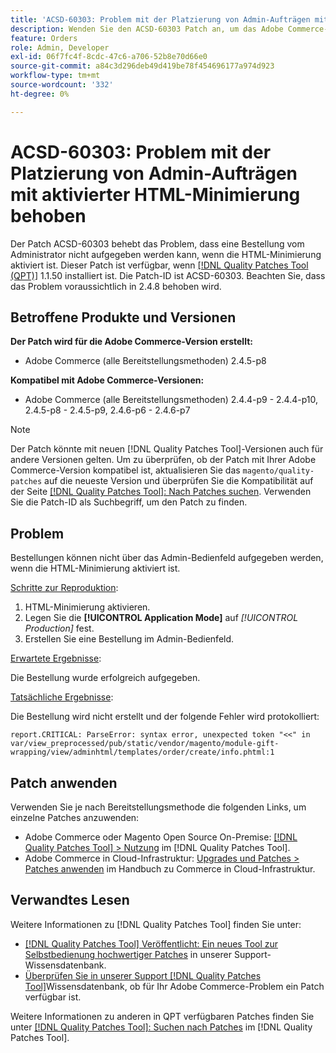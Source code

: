 ```yaml
---
title: 'ACSD-60303: Problem mit der Platzierung von Admin-Aufträgen mit aktivierter HTML-Minimierung behoben'
description: Wenden Sie den ACSD-60303 Patch an, um das Adobe Commerce-Problem zu beheben, bei dem eine Bestellung vom Administrator nicht aufgegeben werden kann, wenn die HTML-Minimierung aktiviert ist.
feature: Orders
role: Admin, Developer
exl-id: 06f7fc4f-8cdc-47c6-a706-52b8e70d66e0
source-git-commit: a84c3d296deb49d419be78f454696177a974d923
workflow-type: tm+mt
source-wordcount: '332'
ht-degree: 0%

---
```


# ACSD-60303: Problem mit der Platzierung von Admin-Aufträgen mit aktivierter HTML-Minimierung behoben

Der Patch ACSD-60303 behebt das Problem, dass eine Bestellung vom Administrator nicht aufgegeben werden kann, wenn die HTML-Minimierung aktiviert ist. Dieser Patch ist verfügbar, wenn [[!DNL Quality Patches Tool (QPT)]](/help/announcements/adobe-commerce-announcements/magento-quality-patches-released-new-tool-to-self-serve-quality-patches.md) 1.1.50 installiert ist. Die Patch-ID ist ACSD-60303. Beachten Sie, dass das Problem voraussichtlich in 2.4.8 behoben wird.

## Betroffene Produkte und Versionen

**Der Patch wird für die Adobe Commerce-Version erstellt:**

* Adobe Commerce (alle Bereitstellungsmethoden) 2.4.5-p8

**Kompatibel mit Adobe Commerce-Versionen:**

* Adobe Commerce (alle Bereitstellungsmethoden) 2.4.4-p9 - 2.4.4-p10, 2.4.5-p8 - 2.4.5-p9, 2.4.6-p6 - 2.4.6-p7

>[!NOTE]
>
>Der Patch könnte mit neuen [!DNL Quality Patches Tool]-Versionen auch für andere Versionen gelten. Um zu überprüfen, ob der Patch mit Ihrer Adobe Commerce-Version kompatibel ist, aktualisieren Sie das `magento/quality-patches` auf die neueste Version und überprüfen Sie die Kompatibilität auf der Seite [[!DNL Quality Patches Tool]: Nach Patches suchen](https://experienceleague.adobe.com/tools/commerce-quality-patches/index.html?lang=de). Verwenden Sie die Patch-ID als Suchbegriff, um den Patch zu finden.

## Problem

Bestellungen können nicht über das Admin-Bedienfeld aufgegeben werden, wenn die HTML-Minimierung aktiviert ist.

<u>Schritte zur Reproduktion</u>:

1. HTML-Minimierung aktivieren.
1. Legen Sie die **[!UICONTROL Application Mode]** auf *[!UICONTROL Production]* fest.
1. Erstellen Sie eine Bestellung im Admin-Bedienfeld.

<u>Erwartete Ergebnisse</u>:

Die Bestellung wurde erfolgreich aufgegeben.

<u>Tatsächliche Ergebnisse</u>:

Die Bestellung wird nicht erstellt und der folgende Fehler wird protokolliert:

`report.CRITICAL: ParseError: syntax error, unexpected token "<<" in var/view_preprocessed/pub/static/vendor/magento/module-gift-wrapping/view/adminhtml/templates/order/create/info.phtml:1`

## Patch anwenden

Verwenden Sie je nach Bereitstellungsmethode die folgenden Links, um einzelne Patches anzuwenden:

* Adobe Commerce oder Magento Open Source On-Premise: [[!DNL Quality Patches Tool] > Nutzung](https://experienceleague.adobe.com/docs/commerce-operations/tools/quality-patches-tool/usage.html?lang=de) im [!DNL Quality Patches Tool].
* Adobe Commerce in Cloud-Infrastruktur: [Upgrades und Patches > Patches anwenden](https://experienceleague.adobe.com/docs/commerce-cloud-service/user-guide/develop/upgrade/apply-patches.html?lang=de) im Handbuch zu Commerce in Cloud-Infrastruktur.

## Verwandtes Lesen

Weitere Informationen zu [!DNL Quality Patches Tool] finden Sie unter:

* [[!DNL Quality Patches Tool] Veröffentlicht: Ein neues Tool zur Selbstbedienung hochwertiger Patches](/help/announcements/adobe-commerce-announcements/magento-quality-patches-released-new-tool-to-self-serve-quality-patches.md) in unserer Support-Wissensdatenbank.
* [Überprüfen Sie in unserer Support [!DNL Quality Patches Tool]](/help/support-tools/patches-available-in-qpt-tool/check-patch-for-magento-issue-with-magento-quality-patches.md)Wissensdatenbank, ob für Ihr Adobe Commerce-Problem ein Patch verfügbar ist.

Weitere Informationen zu anderen in QPT verfügbaren Patches finden Sie unter [[!DNL Quality Patches Tool]: Suchen nach Patches](https://experienceleague.adobe.com/tools/commerce-quality-patches/index.html?lang=de) im [!DNL Quality Patches Tool].
